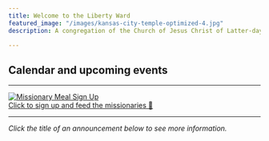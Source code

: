 ```yaml
---
title: Welcome to the Liberty Ward
featured_image: "/images/kansas-city-temple-optimized-4.jpg"
description: A congregation of the Church of Jesus Christ of Latter-day Saints

---
```

## Calendar and upcoming events

<script src="https://gist.github.com/adamprime/cf67957adb6d8fa752a0c90550b61e05.js"></script>

***

[![Missionary Meal Sign Up](/images/button_missionary-meal-sign-up.png)](https://calendar.google.com/calendar/selfsched?sstoken=UUsxclhKMDZhU0VIfGRlZmF1bHR8NzIwYjA3MTIxNTM2ZDdhNTVkMWFjZjYxOTE3OTg4Mjc)<br>
[Click to sign up and feed the missionaries 🍱](https://calendar.google.com/calendar/selfsched?sstoken=UUsxclhKMDZhU0VIfGRlZmF1bHR8NzIwYjA3MTIxNTM2ZDdhNTVkMWFjZjYxOTE3OTg4Mjc)

***

_Click the title of an announcement below to see more information._